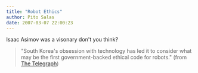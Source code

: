 ```yaml
---
title: "Robot Ethics"
author: Pito Salas
date: 2007-03-07 22:00:23
---
```



Isaac Asimov was a visonary don't you think?

> "South Korea's obsession with technology has led it to consider what may be
> the first government-backed ethical code for robots." (from [The
> Telegraph](<http://www.telegraph.co.uk/core/Content/displayPrintable.jhtml;jsessionid=2RJPCERC15CLHQFIQMFSFF4AVCBQ0IV0?xml=/news/2007/03/07/wkorea107.xml&site=5&page=0>))


